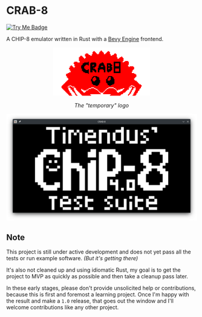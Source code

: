 # CRAB-8

[![Try Me Badge][]][CRAB-8]

A CHIP-8 emulator written in Rust with a [Bevy Engine][] frontend.

<p align="center">
    <img src="./docs/images/logo-2x.png">
</p>
<p align="center">
    <i>The "temporary" logo</i>
</p>



![Example Image][]

## Note

This project is still under active development and does not yet pass all the tests or run example software. _(But it's getting there)_

It's also not cleaned up and using idiomatic Rust, my goal is to get the project to MVP as quickly as possible and then take a cleanup pass later.

In these early stages, please don't provide unsolicited help or contributions, because this is first and foremost a learning project.  Once I'm happy with the result and make a `1.0` release, that goes out the window and I'll welcome contributions like any other project.

[Bevy Engine]: https://bevyengine.org/
[CRAB-8]: https://crab8.estus.dev
[Example Image]: ./docs/images/example.png
[Try Me Badge]: https://img.shields.io/badge/try%20it-crab8.estus.dev-blue
